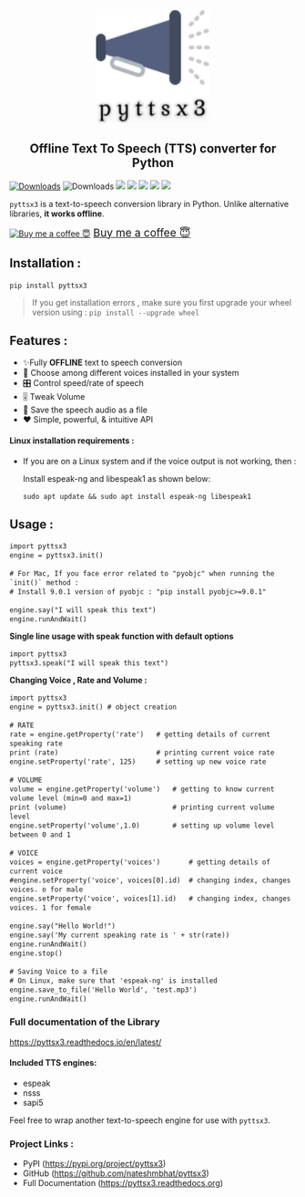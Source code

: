 <p align="center">
  <img src=".github/logo.svg?sanitize=true" width="200px" height="200px">
</p>
<h2 align="center">Offline Text To Speech (TTS) converter for Python </h2>


[![Downloads](https://pepy.tech/badge/pyttsx3)](https://pepy.tech/project/pyttsx3) ![Downloads](https://pepy.tech/badge/pyttsx3/week)  [![](https://img.shields.io/github/languages/code-size/nateshmbhat/pyttsx3.svg?style=plastic)](https://github.com/nateshmbhat/pyttsx3)  [![](https://img.shields.io/github/license/nateshmbhat/pyttsx3?style=plastic)](https://github.com/nateshmbhat/pyttsx3) [![](https://img.shields.io/pypi/v/pyttsx3.svg?style=plastic)](https://pypi.org/project/pyttsx3/) [![](https://img.shields.io/github/languages/top/nateshmbhat/pyttsx3.svg?style=plastic)](https://github.com/nateshmbhat/pyttsx3) [![](https://img.shields.io/badge/author-nateshmbhat-green.svg)](https://github.com/nateshmbhat)


`pyttsx3` is a text-to-speech conversion library in Python. Unlike alternative libraries, **it works offline**.

<a class="bmc-button" target="_blank" href="https://www.buymeacoffee.com/nateshmbhat"><img src="https://cdn.buymeacoffee.com/buttons/bmc-new-btn-logo.svg" alt="Buy me a coffee 😇"><span style="margin-left:5px;font-size:19px !important;">Buy me a coffee 😇</span></a>

## Installation :

	pip install pyttsx3

> If you get installation errors , make sure you first upgrade your wheel version using :
`pip install --upgrade wheel`


## Features :

- ✨Fully **OFFLINE** text to speech conversion
- 🎈 Choose among different voices installed in your system
- 🎛 Control speed/rate of speech
- 🎚 Tweak Volume
- 📀 Save the speech audio as a file
- ❤️ Simple, powerful, & intuitive API


#### Linux installation requirements :

+ If you are on a Linux system and if the voice output is not working, then  :

	Install espeak-ng and libespeak1 as shown below:

	```
	sudo apt update && sudo apt install espeak-ng libespeak1
	```

## Usage :

```python3
import pyttsx3
engine = pyttsx3.init()

# For Mac, If you face error related to "pyobjc" when running the `init()` method :
# Install 9.0.1 version of pyobjc : "pip install pyobjc>=9.0.1"

engine.say("I will speak this text")
engine.runAndWait()
```

**Single line usage with speak function with default options**

```python3
import pyttsx3
pyttsx3.speak("I will speak this text")
```

**Changing Voice , Rate and Volume :**

```python3
import pyttsx3
engine = pyttsx3.init() # object creation

# RATE
rate = engine.getProperty('rate')   # getting details of current speaking rate
print (rate)                        # printing current voice rate
engine.setProperty('rate', 125)     # setting up new voice rate

# VOLUME
volume = engine.getProperty('volume')   # getting to know current volume level (min=0 and max=1)
print (volume)                          # printing current volume level
engine.setProperty('volume',1.0)        # setting up volume level  between 0 and 1

# VOICE
voices = engine.getProperty('voices')       # getting details of current voice
#engine.setProperty('voice', voices[0].id)  # changing index, changes voices. o for male
engine.setProperty('voice', voices[1].id)   # changing index, changes voices. 1 for female

engine.say("Hello World!")
engine.say('My current speaking rate is ' + str(rate))
engine.runAndWait()
engine.stop()

# Saving Voice to a file
# On Linux, make sure that 'espeak-ng' is installed
engine.save_to_file('Hello World', 'test.mp3')
engine.runAndWait()
```

### **Full documentation of the Library**

https://pyttsx3.readthedocs.io/en/latest/

#### Included TTS engines:

* espeak
* nsss
* sapi5

Feel free to wrap another text-to-speech engine for use with ``pyttsx3``.

### Project Links :

* PyPI (https://pypi.org/project/pyttsx3)
* GitHub (https://github.com/nateshmbhat/pyttsx3)
* Full Documentation (https://pyttsx3.readthedocs.org)
